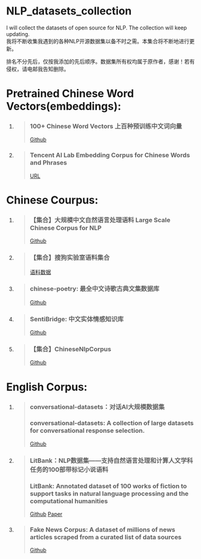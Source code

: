 # NLP_datasets_collection
I will collect the datasets of open source for NLP. The collection will keep updating.   
我将不断收集我遇到的各种NLP开源数据集以备不时之需。本集合将不断地进行更新。  

排名不分先后，仅按我添加的先后顺序。数据集所有权均属于原作者，感谢！若有侵权，请电邮我告知删除。  


# Pretrained Chinese Word Vectors(embeddings):
1. > ### 100+ Chinese Word Vectors 上百种预训练中文词向量
   > [Github](https://github.com/Embedding/Chinese-Word-Vectors)
   
2. > ### Tencent AI Lab Embedding Corpus for Chinese Words and Phrases
   > [URL](https://ai.tencent.com/ailab/nlp/embedding.html)

# Chinese Courpus:
1. > ### 【集合】大规模中文自然语言处理语料 Large Scale Chinese Corpus for NLP
   > [Github](https://github.com/brightmart/nlp_chinese_corpus)

2. > ### 【集合】搜狗实验室语料集合
   > [语料数据](http://www.sogou.com/labs/resource/list_yuliao.php)
   
3. > ### chinese-poetry: 最全中文诗歌古典文集数据库
   > [Github](https://github.com/chinese-poetry/chinese-poetry)
   
4. > ### SentiBridge: 中文实体情感知识库
   > [Github](https://github.com/rainarch/SentiBridge)
   
5. > ### 【集合】ChineseNlpCorpus
   > [Github](https://github.com/SophonPlus/ChineseNlpCorpus)

# English Corpus:
1. > ### conversational-datasets：对话AI大规模数据集 
   > ### conversational-datasets: A collection of large datasets for conversational response selection.
   > [Github](https://github.com/PolyAI-LDN/conversational-datasets)

2. > ### LitBank：NLP数据集——支持自然语言处理和计算人文学科任务的100部带标记小说语料  
   > ### LitBank: Annotated dataset of 100 works of fiction to support tasks in natural language processing and the computational humanities  
   > [Github](https://github.com/dbamman/litbank) [Paper](http://people.ischool.berkeley.edu/~dbamman/pubs/pdf/naacl2019_literary_entities.pdf)
   
3. > ### Fake News Corpus: A dataset of millions of news articles scraped from a curated list of data sources 
   > [Github](https://github.com/several27/FakeNewsCorpus)
